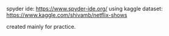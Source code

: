 spyder ide: https://www.spyder-ide.org/
using kaggle dataset: https://www.kaggle.com/shivamb/netflix-shows

created mainly for practice.